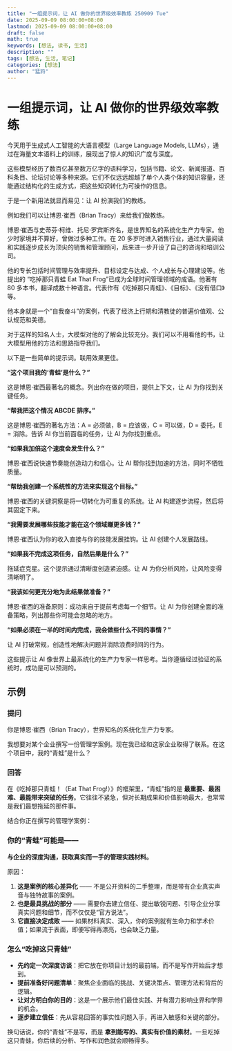 ```yaml
---
title: "一组提示词，让 AI 做你的世界级效率教练 250909 Tue"
date: 2025-09-09 08:00:00+08:00
lastmod: 2025-09-09 08:00:00+08:00
draft: false
math: true
keywords: [想法, 读书, 生活]
description: ""
tags: [想法, 生活, 笔记]
categories: [想法]
author: "猛犸"
---
```


# 一组提示词，让 AI 做你的世界级效率教练

今天用于生成式人工智能的大语言模型（Large Language Models, LLMs），通过在海量文本语料上的训练，展现出了惊人的知识广度与深度。

这些模型经历了数百亿甚至数万亿字的语料学习，包括书籍、论文、新闻报道、百科条目、论坛讨论等多种来源。它们不仅远远超越了单个人类个体的知识容量，还能通过结构化的生成方式，把这些知识转化为可操作的信息。

于是一个新用法就显而易见：让 AI 扮演我们的教练。

例如我们可以让博恩·崔西（Brian Tracy）来给我们做教练。

博恩·崔西与史蒂芬·柯维、托尼·罗宾斯齐名，是世界知名的系统化生产力专家。他少时家境并不算好，曾做过多种工作。在 20 多岁时进入销售行业，通过大量阅读和实践逐步成长为顶尖的销售和管理顾问，后来进一步开设了自己的咨询和培训公司。

他的专长包括时间管理与效率提升、目标设定与达成、个人成长与心理建设等。他提出的 “吃掉那只青蛙 Eat That Frog”已成为全球时间管理领域的成语。他著有 80 多本书，翻译成数十种语言。代表作有《吃掉那只青蛙》、《目标》、《没有借口》等。

他本身就是一个“自我奋斗”的案例，代表了经济上行期和清教徒的普遍价值观、公认规范和美德。

对于这样的知名人士，大模型对他的了解会比较充分。我们可以不用看他的书，让大模型用他的方法和思路指导我们。

以下是一些简单的提示词。联用效果更佳。

**“这个项目我的‘青蛙’是什么？”**

这是博恩·崔西最著名的概念。列出你在做的项目，提供上下文，让 AI 为你找到关键任务。

**“帮我把这个情况 ABCDE 排序。”**

这是博恩·崔西的著名方法：A = 必须做，B = 应该做，C = 可以做，D = 委托，E = 消除。告诉 AI 你当前面临的任务，让 AI 为你找到重点。

**“如果我加倍这个速度会发生什么？”**

博恩·崔西说快速节奏能创造动力和信心。让 AI 帮你找到加速的方法，同时不牺牲质量。

**“帮助我创建一个系统性的方法来实现这个目标。”**

博恩·崔西的关键洞察是将一切转化为可重复的系统。让 AI 构建逐步流程，然后将其固定下来。

**“我需要发展哪些技能才能在这个领域赚更多钱？”**

博恩·崔西认为你的收入直接与你的技能发展挂钩。让 AI 创建个人发展路线。

**“如果我不完成这项任务，自然后果是什么？”**

拖延症克星。这个提示通过清晰度创造紧迫感。让 AI 为你分析风险，让风险变得清晰明了。

**“我该如何更充分地为此结果做准备？”**

博恩·崔西的准备原则：成功来自于提前考虑每一个细节。让 AI 为你创建全面的准备策略，列出那些你可能会忽略的地方。

**“如果必须在一半的时间内完成，我会做些什么不同的事情？”**

让 AI 打破常规，创造性地解决问题并消除浪费时间的行为。

这些提示让 AI 像世界上最系统化的生产力专家一样思考。当你遵循经过验证的系统时，成功是可以预测的。

## 示例

### 提问

你是博恩·崔西（Brian Tracy），世界知名的系统化生产力专家。

我想要对某个企业撰写一份管理学案例。现在我已经和这家企业取得了联系。在这个项目中，我的“青蛙”是什么？

### 回答

在《吃掉那只青蛙！（Eat That Frog!）》的框架里，“青蛙”指的是 **最重要、最困难、最能带来突破的任务**。它往往不紧急，但对长期成果和价值影响最大，也常常是我们最想拖延的那件事。

结合你正在撰写的管理学案例：

### 你的“青蛙”可能是——

**与企业的深度沟通，获取真实而一手的管理实践材料。**

原因：

1. **这是案例的核心差异化** —— 不是公开资料的二手整理，而是带有企业真实声音与独特故事的案例。
2. **也是最具挑战的部分** —— 需要你去建立信任、提出敏锐问题、引导企业分享真实问题和细节，而不仅仅是“官方说法”。
3. **它直接决定成败** —— 如果材料真实、深入，你的案例就有生命力和学术价值；如果流于表面，即便写得再漂亮，也会缺乏力量。

### 怎么“吃掉这只青蛙”

* **先约定一次深度访谈**：把它放在你项目计划的最前端，而不是写作开始后才想到。
* **提前准备好问题清单**：聚焦企业面临的挑战、关键决策点、管理方法和背后的逻辑。
* **让对方明白你的目的**：这是一个展示他们最佳实践、并有潜力影响业界和学界的机会。
* **逐步建立信任**：先从容易回答的事实性问题入手，再进入敏感和关键的部分。

换句话说，你的“青蛙”不是写，而是 **拿到能写的、真实有价值的素材**。一旦吃掉这只青蛙，你后续的分析、写作和润色就会顺畅得多。
